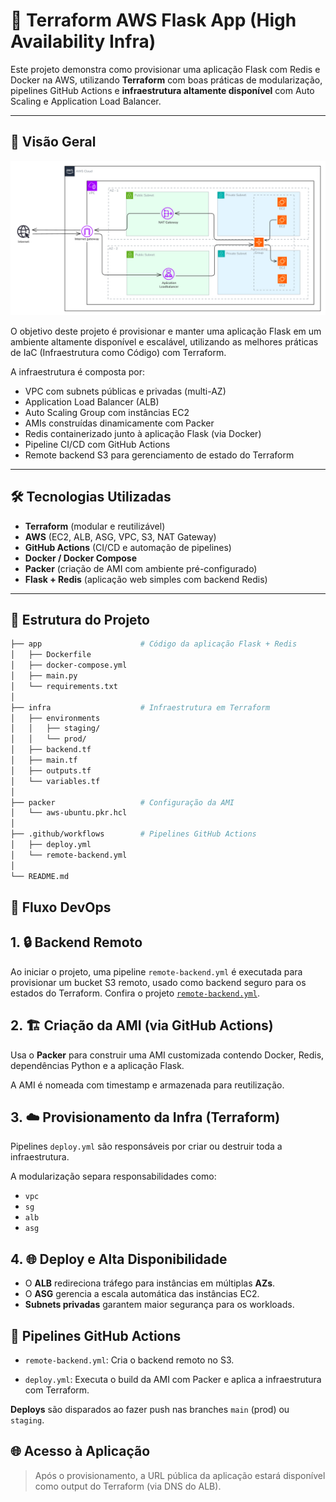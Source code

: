 # 🚀 Terraform AWS Flask App (High Availability Infra)

Este projeto demonstra como provisionar uma aplicação Flask com Redis e Docker na AWS, utilizando **Terraform** com boas práticas de modularização, pipelines GitHub Actions e **infraestrutura altamente disponível** com Auto Scaling e Application Load Balancer.

---

## 📌 Visão Geral

![Arquitetura](img/arquitetura.png)

O objetivo deste projeto é provisionar e manter uma aplicação Flask em um ambiente altamente disponível e escalável, utilizando as melhores práticas de IaC (Infraestrutura como Código) com Terraform.

A infraestrutura é composta por:

- VPC com subnets públicas e privadas (multi-AZ)
- Application Load Balancer (ALB)
- Auto Scaling Group com instâncias EC2
- AMIs construídas dinamicamente com Packer
- Redis containerizado junto à aplicação Flask (via Docker)
- Pipeline CI/CD com GitHub Actions
- Remote backend S3 para gerenciamento de estado do Terraform

---

## 🛠️ Tecnologias Utilizadas

- **Terraform** (modular e reutilizável)
- **AWS** (EC2, ALB, ASG, VPC, S3, NAT Gateway)
- **GitHub Actions** (CI/CD e automação de pipelines)
- **Docker / Docker Compose**
- **Packer** (criação de AMI com ambiente pré-configurado)
- **Flask + Redis** (aplicação web simples com backend Redis)

---

## 🧱 Estrutura do Projeto

```bash
├── app                      # Código da aplicação Flask + Redis
│   ├── Dockerfile
│   ├── docker-compose.yml
│   ├── main.py
│   └── requirements.txt
│
├── infra                    # Infraestrutura em Terraform
│   ├── environments
│   │   ├── staging/
│   │   └── prod/
│   ├── backend.tf
│   ├── main.tf
│   ├── outputs.tf
│   └── variables.tf
│
├── packer                   # Configuração da AMI
│   └── aws-ubuntu.pkr.hcl
│
├── .github/workflows        # Pipelines GitHub Actions
│   ├── deploy.yml
│   └── remote-backend.yml
│
└── README.md
```
## 🧬 Fluxo DevOps

## 1. 🔒 Backend Remoto  
Ao iniciar o projeto, uma pipeline `remote-backend.yml` é executada para provisionar um bucket S3 remoto, usado como backend seguro para os estados do Terraform. Confira o projeto [`remote-backend.yml`](https://github.com/vinicius3516/terraform-bootstrap).

## 2. 🏗️ Criação da AMI (via GitHub Actions)  
Usa o **Packer** para construir uma AMI customizada contendo Docker, Redis, dependências Python e a aplicação Flask.

A AMI é nomeada com timestamp e armazenada para reutilização.

## 3. ☁️ Provisionamento da Infra (Terraform)  
Pipelines `deploy.yml` são responsáveis por criar ou destruir toda a infraestrutura.

A modularização separa responsabilidades como:
- `vpc`
- `sg`
- `alb`
- `asg`

## 4. 🌐 Deploy e Alta Disponibilidade  
- O **ALB** redireciona tráfego para instâncias em múltiplas **AZs**.  
- O **ASG** gerencia a escala automática das instâncias EC2.  
- **Subnets privadas** garantem maior segurança para os workloads.

## 🔄 Pipelines GitHub Actions

- `remote-backend.yml`: Cria o backend remoto no S3.

- `deploy.yml`: Executa o build da AMI com Packer e aplica a infraestrutura com Terraform.

**Deploys** são disparados ao fazer push nas branches `main` (prod) ou `staging`.

## 🌐 Acesso à Aplicação
> Após o provisionamento, a URL pública da aplicação estará disponível como output do Terraform (via DNS do ALB).